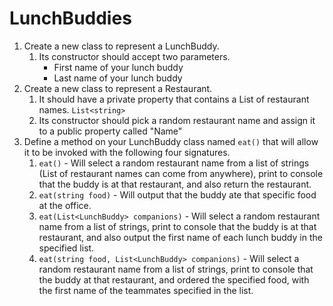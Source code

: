 # LunchBuddies
1. Create a new class to represent a LunchBuddy.
    1. Its constructor should accept two parameters.
        - First name of your lunch buddy
        - Last name of your lunch buddy
2. Create a new class to represent a Restaurant.
    1. It should have a private property that contains a List of restaurant names. `List<string>`
    2. Its constructor should pick a random restaurant name and assign it to a public property called "Name"
3. Define a method on your LunchBuddy class named `eat()` that will allow it to be invoked with the following four signatures.
    1. `eat()` - Will select a random restaurant name from a list of strings (List of restaurant names can come from anywhere), print to console that the buddy is at that restaurant, and also return the restaurant.
    2. `eat(string food)` - Will output that the buddy ate that specific food at the office.
    3. `eat(List<LunchBuddy> companions)` - Will select a random restaurant name from a list of strings, print to console that the buddy is at that restaurant, and also output the first name of each lunch buddy in the specified list.
    4. `eat(string food, List<LunchBuddy> companions)` - Will select a random restaurant name from a list of strings, print to console that the buddy at that restaurant, and ordered the specified food, with the first name of the teammates specified in the list.
